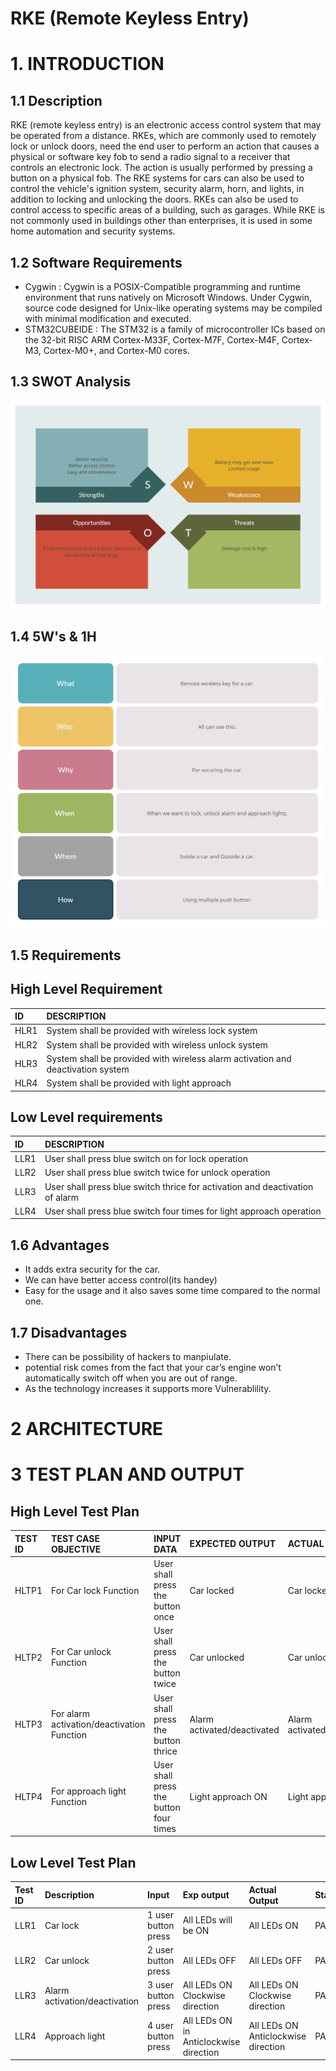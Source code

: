 # RKE (Remote Keyless Entry)

# 1. INTRODUCTION 

## 1.1 Description 

RKE (remote keyless entry) is an electronic access control system that may be operated from a distance. RKEs, which are commonly used to remotely lock or unlock doors, need the end user to perform an action that causes a physical or software key fob to send a radio signal to a receiver that controls an electronic lock. The action is usually performed by pressing a button on a physical fob. The RKE systems for cars can also be used to control the vehicle's ignition system, security alarm, horn, and lights, in addition to locking and unlocking the doors. RKEs can also be used to control access to specific areas of a building, such as garages. While RKE is not commonly used in buildings other than enterprises, it is used in some home automation and security systems.


## 1.2 Software Requirements

 * Cygwin : Cygwin is a POSIX-Compatible programming and runtime environment that runs natively on Microsoft Windows.
             Under Cygwin, source code designed for Unix-like operating systems may be compiled with minimal modification and executed.
 * STM32CUBEIDE : The STM32 is a family of microcontroller ICs based on the 32-bit RISC ARM Cortex-M33F, Cortex-M7F, Cortex-M4F, Cortex-M3, Cortex-M0+, and Cortex-M0 cores.
 
 
## 1.3 SWOT Analysis

![](https://github.com/AKIVISHNU473/M3_Grup40/blob/main/1_RKE/6_ImagesAndVideos/1SW.jpg)

## 1.4 5W's & 1H

![](https://github.com/AKIVISHNU473/M3_Grup40/blob/main/1_RKE/6_ImagesAndVideos/5W.jpg)


## 1.5 Requirements
## High Level Requirement

|ID  |DESCRIPTION                          |
|:---|:------------------------------------|
|HLR1|System shall be provided with wireless lock system | 
|HLR2|System shall be provided with wireless unlock system | 
|HLR3|System shall be provided with wireless alarm activation and deactivation system |
|HLR4|System shall be provided with light approach |


## Low  Level requirements 
|ID  |DESCRIPTION                                                                                      | 
|:---|:------------------------------------------------------------------------------------------------|
|LLR1|User shall press blue switch on for lock operation|
|LLR2|User shall press blue switch twice for unlock operation|
|LLR3|User shall press blue switch thrice for activation and deactivation of alarm |
|LLR4|User shall press blue switch four times for light approach operation |


## 1.6 Advantages

* It adds extra security for the car.
* We can have better access control(its handey)
* Easy for the usage and it also saves some time compared to the normal one.
    
## 1.7 Disadvantages

* There can be possibility of hackers to manpiulate.
* potential risk comes from the fact that your car’s engine won’t automatically switch off when you are out of range.
* As the technology increases it supports more Vulnerablility.

# 2 ARCHITECTURE

# 3 TEST PLAN AND OUTPUT

## High Level Test Plan 

|TEST ID  |TEST CASE OBJECTIVE                       |    INPUT DATA                        |EXPECTED OUTPUT            |ACTUAL OUTPUT              |STATUS|
|:--------|:-----------------------------------------|:-------------------------------------|:--------------------------|:--------------------------|:-----|
|HLTP1    |For Car lock Function                     |User shall press the button once |Car locked            |Car locked              |PASS  |
|HLTP2    |For Car unlock Function                   |User shall press the button twice | Car unlocked          |Car unlocked          |PASS  |
|HLTP3     |For alarm activation/deactivation Function|User shall press the button thrice|Alarm activated/deactivated|Alarm activated/deactivated|PASS  |
|HLTP4     |For approach light Function               |User shall press the button four times|Light approach ON      |Light approach ON       |PASS  |


## Low Level Test Plan

|Test ID|	Description                 |Input	                         |Exp output                                                   |Actual Output                        |Status|
|:------|:----------------------------|:-------------------------------|:------------------------------------------------------------|:------------------------------------|:-----|
|LLR1	|Car lock  | 1 user button press |All LEDs will be ON  |All LEDs ON  |	PASS|
|LLR2  |Car unlock                   | 2 user button press  |All LEDs OFF|All LEDs OFF | PASS |
|LLR3	|Alarm activation/deactivation| 3 user button press|All LEDs ON Clockwise direction |All LEDs ON Clockwise direction |PASS|
|LLR4  |Approach light| 4 user button press|	All LEDs ON in Anticlockwise direction |All LEDs ON Anticlockwise direction | PASS |          


